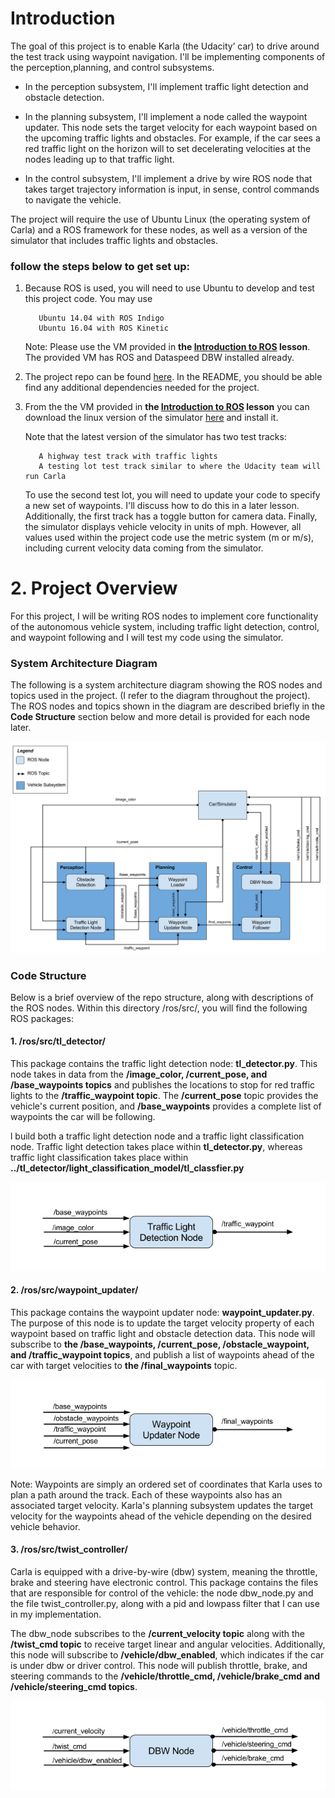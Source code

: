 # Introduction
The goal of this project is to enable Karla (the Udacity’ car) to drive around the test track using waypoint navigation.  I'll be implementing components of the perception,planning, and control subsystems.

* In the perception subsystem, I'll implement traffic light detection and obstacle detection.

* In the planning subsystem, I'll implement a node called the waypoint updater. This node sets the target velocity for each waypoint based on the upcoming traffic lights and obstacles. For example, if the car sees a red traffic light on the horizon will to set decelerating velocities at the nodes leading up to that traffic light.

* In the control subsystem, I'll implement a drive by wire ROS node that takes target trajectory information is input, in sense, control commands to navigate the vehicle.

The project will require the use of Ubuntu Linux (the operating system of Carla) and a ROS framework for these nodes, as well as a version of the simulator that includes traffic lights and obstacles. 

### follow the steps below to get set up:

1. Because ROS is used, you will need to use Ubuntu to develop and test this project code. You may use

          Ubuntu 14.04 with ROS Indigo 
          Ubuntu 16.04 with ROS Kinetic
     
    Note: Please use the VM provided in **the [Introduction to ROS](https://github.com/A2Amir/Introduction-to-ROS--Robot-Operating-System) lesson**. The provided VM has ROS and Dataspeed DBW installed already.

2. The project repo can be found [here](https://github.com/udacity/CarND-Capstone). In the README, you should be able find any additional dependencies needed for the project.
3. From the the VM provided in **the [Introduction to ROS](https://github.com/A2Amir/Introduction-to-ROS--Robot-Operating-System) lesson** you can download the linux  version of the simulator [here](https://github.com/udacity/CarND-Capstone/releases) and install it. 
    
    Note that the latest version of the simulator has two test tracks: 
    
          A highway test track with traffic lights
          A testing lot test track similar to where the Udacity team will run Carla
    
    To use the second test lot, you will need to update your code to specify a new set of waypoints. I'll discuss how to do this in a later lesson. Additionally, the first track has a toggle button for camera data. Finally, the simulator displays vehicle velocity in units of mph. However, all values used within the project code use the metric system (m or m/s), including current velocity data coming from the simulator.
    
# 2. Project Overview

For this project, I will be writing ROS nodes to implement core functionality of the autonomous vehicle system, including traffic light detection, control, and waypoint following and I will test my code using the simulator.

### System Architecture Diagram

The following is a system architecture diagram showing the ROS nodes and topics used in the project. (I refer to the diagram throughout the project). The ROS nodes and topics shown in the diagram are described briefly in the **Code Structure** section below and more detail is provided for each node later.

<p align="center">
<img src="./img/1.png" alt="System Architecture Diagram" />
<p align="center">
          
          
### Code Structure
Below is a brief overview of the repo structure, along with descriptions of the ROS nodes. Within this directory /ros/src/, you will find the following ROS packages:


#### 1. /ros/src/tl_detector/

This package contains the traffic light detection node: **tl_detector.py**. This node takes in data from the **/image_color, /current_pose, and /base_waypoints topics** and publishes the locations to stop for red traffic lights to the **/traffic_waypoint topic**.
The **/current_pose** topic provides the vehicle's current position, and **/base_waypoints** provides a complete list of waypoints the car will be following.

l build both a traffic light detection node and a traffic light classification node. Traffic light detection takes place within **tl_detector.py**, whereas traffic light classification takes place within **../tl_detector/light_classification_model/tl_classfier.py**


<p align="center">
<img src="./img/2.png" alt="traffic light detection node" />
<p align="center">
          
          
          
#### 2. /ros/src/waypoint_updater/
This package contains the waypoint updater node: **waypoint_updater.py**. The purpose of this node is to update the target velocity property of each waypoint based on traffic light and obstacle detection data. This node will subscribe to **the /base_waypoints, /current_pose, /obstacle_waypoint, and /traffic_waypoint topics**, and publish a list of waypoints ahead of the car with target velocities to **the /final_waypoints** topic.


<p align="center">
<img src="./img/3.png" alt="waypoint_updater node" />
<p align="center">
          
Note: Waypoints are simply an ordered set of coordinates that Karla uses to plan a path around the track. Each of these waypoints also has an associated target velocity. Karla's planning subsystem updates the target velocity for the waypoints ahead of the vehicle depending on the desired vehicle behavior.


#### 3. /ros/src/twist_controller/

Carla is equipped with a drive-by-wire (dbw) system, meaning the throttle, brake and steering have electronic control. This package contains the files that are responsible for control of the vehicle: the node dbw_node.py and the file twist_controller.py, along with a pid and lowpass filter that I can use in my implementation. 

The dbw_node subscribes to the **/current_velocity topic** along with the **/twist_cmd topic** to receive target linear and angular velocities. Additionally, this node will subscribe to **/vehicle/dbw_enabled**, which indicates if the car is under dbw or driver control. This node will publish throttle, brake, and steering commands to the **/vehicle/throttle_cmd, /vehicle/brake_cmd and /vehicle/steering_cmd topics**.

<p align="center">
<img src="./img/4.png" alt="twist_controller" />
<p align="center">
